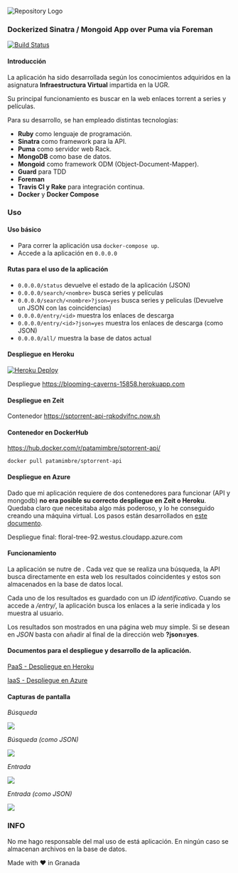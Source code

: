 ![Repository Logo](img/site-banner.png)
### Dockerized Sinatra / Mongoid App over Puma via Foreman

[![Build Status](https://travis-ci.org/patamimbre/sptorrent-api.svg?branch=master)](https://travis-ci.org/patamimbre/sptorrent-api)

#### Introducción 

La aplicación ha sido desarrollada según los conocimientos adquiridos en la asignatura **Infraestructura Virtual** impartida en la UGR. 

Su principal funcionamiento es buscar en la web enlaces torrent a series y películas.

Para su desarrollo, se han empleado distintas tecnologías:

* **Ruby** como lenguaje de programación.
* **Sinatra** como framework para la API.
* **Puma** como servidor web Rack.
* **MongoDB** como base de datos.
* **Mongoid** como framework ODM (Object-Document-Mapper).
* **Guard** para TDD
* **Foreman**
* **Travis CI y Rake** para integración continua.
* **Docker** y **Docker Compose**

### Uso

#### Uso básico
* Para correr la aplicación usa `docker-compose up`. 
* Accede a la aplicación en `0.0.0.0`

#### Rutas para el uso de la aplicación
* `0.0.0.0/status` devuelve el estado de la aplicación (JSON)
* `0.0.0.0/search/<nombre>` busca series y películas
* `0.0.0.0/search/<nombre>?json=yes` busca series y películas (Devuelve un JSON con las coincidencias)
* `0.0.0.0/entry/<id>` muestra los enlaces de descarga
* `0.0.0.0/entry/<id>?json=yes` muestra los enlaces de descarga (como JSON)
* `0.0.0.0/all/` muestra la base de datos actual

#### Despliegue en Heroku
[![Heroku 
Deploy](https://www.herokucdn.com/deploy/button.svg)](https://sleepy-brushlands-97842.herokuapp.com/)

Despliegue https://blooming-caverns-15858.herokuapp.com

#### Despliegue en Zeit

Contenedor https://sptorrent-api-rqkodvifnc.now.sh

#### Contenedor en DockerHub

https://hub.docker.com/r/patamimbre/sptorrent-api/

`docker pull patamimbre/sptorrent-api`

#### Despliegue en Azure
Dado que mi aplicación requiere de dos contenedores para funcionar (API y mongodb) **no era posible su correcto despliegue en Zeit o Heroku**. Quedaba claro que necesitaba algo más poderoso, y lo he conseguido creando una máquina virtual. Los pasos están desarrollados en [este documento](https://github.com/patamimbre/IV_Trabajos/blob/master/iaas.md). 

Despliegue final: floral-tree-92.westus.cloudapp.azure.com

#### Funcionamiento

La aplicación se nutre de [](http://www.divxtotal2.net). Cada vez que se realiza una búsqueda, la API busca directamente en esta web los resultados coincidentes y estos son almacenados en la base de datos local. 

Cada uno de los resultados es guardado con un *ID identificativo*. Cuando se accede a */entry/<ID>*, la aplicación busca los enlaces a la serie indicada y los muestra al usuario.

Los resultados son mostrados en una página web muy simple. Si se desean en *JSON* basta con añadir al final de la dirección web **?json=yes**.

#### Documentos para el despliegue y desarrollo de la aplicación.

[PaaS - Despliegue en Heroku](https://github.com/patamimbre/IV_Trabajos/blob/master/paas.md)

[IaaS - Despliegue en Azure](https://github.com/patamimbre/IV_Trabajos/blob/master/iaas.md)



#### Capturas de pantalla

*Búsqueda*

![](img/search.png)

*Búsqueda (como JSON)*

![](img/search_json.png)

*Entrada*

![](img/entry.png)

*Entrada (como JSON)*

![](img/entry_json.png)

### INFO

No me hago responsable del mal uso de está aplicación. En ningún caso se almacenan archivos en la base de datos.

Made with ❤️ in Granada

